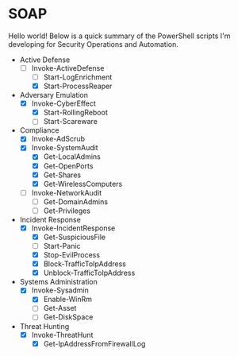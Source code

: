# SOAP

Hello world! Below is a quick summary of the PowerShell scripts I'm developing for Security Operations and Automation.

* Active Defense
  - [ ] Invoke-ActiveDefense
    - [ ] Start-LogEnrichment
    - [x] Start-ProcessReaper
* Adversary Emulation
  - [x] Invoke-CyberEffect
    - [x] Start-RollingReboot
    - [ ] Start-Scareware
* Compliance
  - [x] Invoke-AdScrub
  - [x] Invoke-SystemAudit
    - [x] Get-LocalAdmins
    - [x] Get-OpenPorts
    - [x] Get-Shares
    - [x] Get-WirelessComputers
  - [ ] Invoke-NetworkAudit
    - [ ] Get-DomainAdmins
    - [ ] Get-Privileges
* Incident Response
  - [x] Invoke-IncidentResponse
    - [x] Get-SuspiciousFile 
    - [ ] Start-Panic
    - [x] Stop-EvilProcess
    - [x] Block-TrafficToIpAddress
    - [x] Unblock-TrafficToIpAddress
* Systems Administration
  - [x] Invoke-Sysadmin
    - [x] Enable-WinRm
    - [ ] Get-Asset
    - [ ] Get-DiskSpace
* Threat Hunting
  - [x] Invoke-ThreatHunt
    - [x] Get-IpAddressFromFirewallLog  
